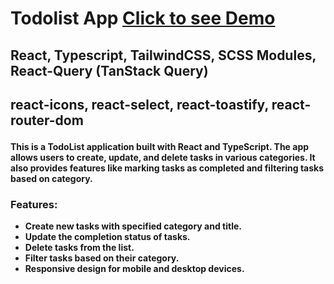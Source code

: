 <h1>Todolist App <a href='https://65cca391d49aaf068cab75d5--spectacular-starship-fd2fd5.netlify.app/'>Click to see Demo</a></h1>
<h2>React, Typescript, TailwindCSS, SCSS Modules, React-Query (TanStack Query)<h2>

<b>react-icons, react-select, react-toastify, react-router-dom</h2>

<p>This is a TodoList application built with React and TypeScript. The app allows users to create, update, and delete tasks in various categories. It also provides features like marking tasks as completed and filtering tasks based on category.</p>

<h3>Features:</h3>
<ul>
  <li>Create new tasks with specified category and title.</li>
  <li>Update the completion status of tasks.</li>
  <li>Delete tasks from the list.</li>
  <li>Filter tasks based on their category.</li>
  <li>Responsive design for mobile and desktop devices.</li>
</ul>